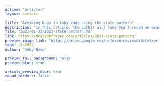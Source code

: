 ```yaml
---
active: "articles"
layout: article

title: "Avoiding bugs in Ruby code using the state pattern"
description: "In this article, the authir will take you through an example, at first with a brittle implementation, and then reworked using the state pattern into something more stable."
file: "2023-01-23-2023-state-pattern.md"
link: https://denisdefreyne.com/articles/2023-state-pattern/ 
preview_image_link: "https://drive.google.com/uc?export=view&id=1vYxpcf1sq9vnUlHjjm7LaCDqWy3eLQVs"
tags: Jan2023
author: 'Ruby News'

preview_full_background: false
preview_blur: true

article_preview_blur: true
round_borders: false
---
```

